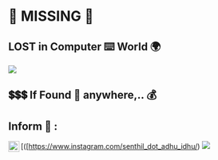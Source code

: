 # :construction: MISSING :stop_sign:

## LOST in Computer :keyboard: World :earth_africa:

<img src="https://github.com/Senthil-Lakshmikanth/Senthil-Lakshmikanth/blob/main/Glitch.gif">

## :heavy_dollar_sign::heavy_dollar_sign::heavy_dollar_sign: If Found :mag_right: anywhere,.. :moneybag:

## Inform :mobile_phone_off: :
[<img align="left" width="22px" src="https://cdn.jsdelivr.net/npm/simple-icons@v3/icons/instagram.svg" />([https://www.instagram.com/senthil_dot_adhu_idhu/)
[<img src="http://i.imgur.com/P3YfQoD.png"/>]([https://www.instagram.com/senthil_dot_adhu_idhu/)
<a style="color:purple" href="https://www.instagram.com/senthil_dot_adhu_idhu/" ><i class="fab fa-instagram">
